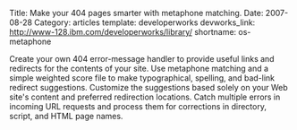 Title: Make your 404 pages smarter with metaphone matching.
Date: 2007-08-28
Category: articles
template: developerworks
devworks_link: http://www-128.ibm.com/developerworks/library/
shortname: os-metaphone

Create your own 404 error-message handler to provide useful links and
redirects for the contents of your site. Use metaphone matching and a
simple weighted score file to make typographical, spelling, and bad-link
redirect suggestions. Customize the suggestions based solely on your Web
site's content and preferred redirection locations. Catch multiple
errors in incoming URL requests and process them for corrections in
directory, script, and HTML page names.
